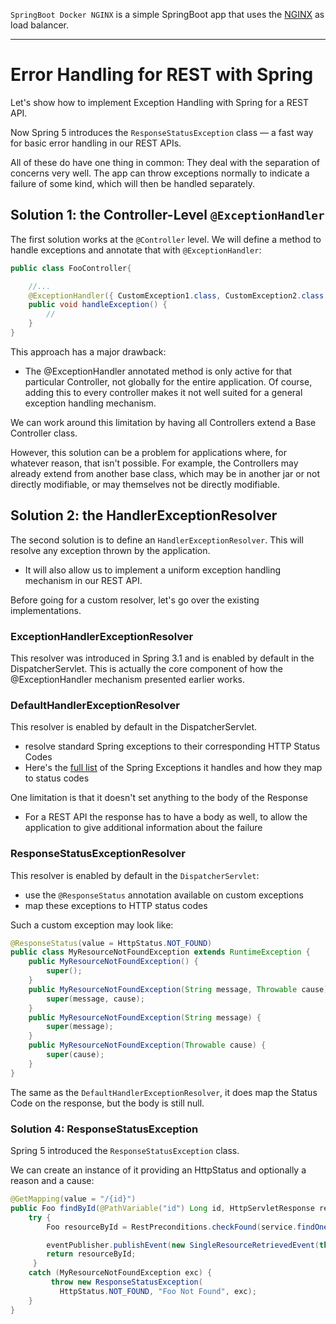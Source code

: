 ``SpringBoot Docker NGINX`` is a simple SpringBoot app that uses the [NGINX](https://www.nginx.com/) as load balancer.

---
# Error Handling for REST with Spring

Let's show how to implement Exception Handling with Spring for a REST API.

Now Spring 5 introduces the `ResponseStatusException` class — a fast way for basic error handling in our REST APIs.

All of these do have one thing in common: They deal with the separation of concerns very well. The app can throw exceptions normally to indicate a failure of some kind, which will then be handled separately.

## Solution 1: the Controller-Level `@ExceptionHandler`

The first solution works at the `@Controller` level. We will define a method to handle exceptions and annotate that with `@ExceptionHandler`:

```java
public class FooController{

    //...
    @ExceptionHandler({ CustomException1.class, CustomException2.class })
    public void handleException() {
        //
    }
}
```

This approach has a major drawback: 
- The @ExceptionHandler annotated method is only active for that particular Controller, not globally for the entire application. Of course, adding this to every controller makes it not well suited for a general exception handling mechanism.

We can work around this limitation by having all Controllers extend a Base Controller class.

However, this solution can be a problem for applications where, for whatever reason, that isn't possible. For example, the Controllers may already extend from another base class, which may be in another jar or not directly modifiable, or may themselves not be directly modifiable.

## Solution 2: the HandlerExceptionResolver
The second solution is to define an `HandlerExceptionResolver`. This will resolve any exception thrown by the application. 
- It will also allow us to implement a uniform exception handling mechanism in our REST API.

Before going for a custom resolver, let's go over the existing implementations.

### ExceptionHandlerExceptionResolver
This resolver was introduced in Spring 3.1 and is enabled by default in the DispatcherServlet. This is actually the core component of how the @ExceptionHandler mechanism presented earlier works.

### DefaultHandlerExceptionResolver
This resolver is enabled by default in the DispatcherServlet.
- resolve standard Spring exceptions to their corresponding HTTP Status Codes
- Here's the [full list](https://docs.spring.io/spring-framework/docs/3.2.x/spring-framework-reference/html/mvc.html#mvc-ann-rest-spring-mvc-exceptions) of the Spring Exceptions it handles and how they map to status codes

One limitation is that it doesn't set anything to the body of the Response
- For a REST API the response has to have a body as well, to allow the application to give additional information about the failure

### ResponseStatusExceptionResolver
This resolver is enabled by default in the `DispatcherServlet`:
- use the `@ResponseStatus` annotation available on custom exceptions
- map these exceptions to HTTP status codes

Such a custom exception may look like:

```java
@ResponseStatus(value = HttpStatus.NOT_FOUND)
public class MyResourceNotFoundException extends RuntimeException {
    public MyResourceNotFoundException() {
        super();
    }
    public MyResourceNotFoundException(String message, Throwable cause) {
        super(message, cause);
    }
    public MyResourceNotFoundException(String message) {
        super(message);
    }
    public MyResourceNotFoundException(Throwable cause) {
        super(cause);
    }
}
```

The same as the `DefaultHandlerExceptionResolver`, it does map the Status Code on the response, but the body is still null.

### Solution 4: ResponseStatusException
Spring 5 introduced the `ResponseStatusException` class.

We can create an instance of it providing an HttpStatus and optionally a reason and a cause:

```java
@GetMapping(value = "/{id}")
public Foo findById(@PathVariable("id") Long id, HttpServletResponse response) {
    try {
        Foo resourceById = RestPreconditions.checkFound(service.findOne(id));

        eventPublisher.publishEvent(new SingleResourceRetrievedEvent(this, response));
        return resourceById;
     }
    catch (MyResourceNotFoundException exc) {
         throw new ResponseStatusException(
           HttpStatus.NOT_FOUND, "Foo Not Found", exc);
    }
}
```